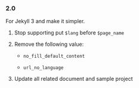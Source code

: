 ### 2.0

For Jekyll 3 and make it simpler.

1. Stop supporting put `$lang` before `$page_name`

2. Remove the following value:

    * `no_fill_default_content`

    * `url_no_language`

3. Update all related document and sample project
